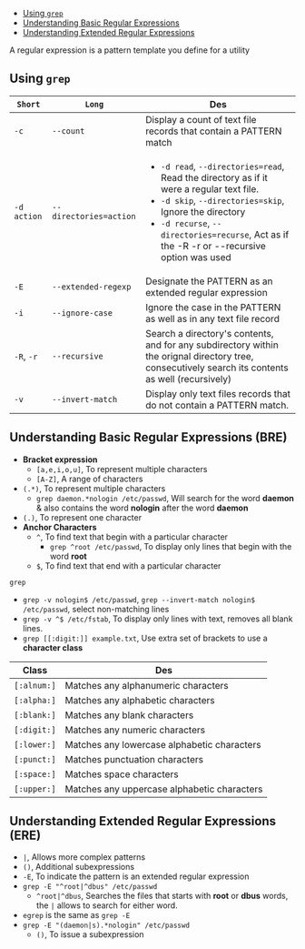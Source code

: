 * [Using `grep`](#using-grep)
* [Understanding Basic Regular Expressions](#understanding-basic-regular-expressions)
* [Understanding Extended Regular Expressions](#understanding-extended-regular-expressions)

A regular expression is a pattern template you define for a utility

## Using `grep`

|`Short`|`Long`|Des|
|---|---|---|
|`-c`|`--count`|Display a count of text file records that contain a PATTERN match|
|`-d action`|`--directories=action`|<ul><li>`-d read`, `--directories=read`, Read the directory as if it were a regular text file.</li><li>`-d skip`, `--directories=skip`, Ignore the directory</li><li>`-d recurse`, `--directories=recurse`, Act as if the -R -r or --recursive option was used</li></ul>|
|`-E`|`--extended-regexp`|Designate the PATTERN as an extended regular expression|
|`-i`|`--ignore-case`|Ignore the case in the PATTERN as well as in any text file record|
|`-R`, `-r`|`--recursive`|Search a directory's contents, and for any subdirectory within the orignal directory tree, consecutively search its contents as well (recursively)|
|`-v`|`--invert-match`|Display only text files records that do not contain a PATTERN match.|

## Understanding Basic Regular Expressions (BRE)
- **Bracket expression**
    - `[a,e,i,o,u]`, To represent multiple characters
    - `[A-Z]`, A range of characters
- `(.*)`, To represent multiple characters
    - `grep daemon.*nologin /etc/passwd`, Will search for the word **daemon** & also contains the word **nologin** after the word **daemon**
- `(.)`, To represent one character
- **Anchor Characters**
    - `^`, To find text that begin with a particular character
        - `grep ^root /etc/passwd`, To display only lines that begin with the word **root**
    - `$`, To find text that end with a particular character

`grep`
- `grep -v nologin$ /etc/passwd`, `grep --invert-match nologin$ /etc/passwd`, select non-matching lines
- `grep -v ^$ /etc/fstab`, To display only lines with text, removes all blank lines.
- `grep [[:digit:]] example.txt`, Use extra set of brackets to use a **character class**

|**Class**|**Des**|
|---|---|
|`[:alnum:]`|Matches any alphanumeric characters|
|`[:alpha:]`|Matches any alphabetic characters|
|`[:blank:]`|Matches any blank characters|
|`[:digit:]`|Matches any numeric characters|
|`[:lower:]`|Matches any lowercase alphabetic characters|
|`[:punct:]`|Matches punctuation characters|
|`[:space:]`|Matches space characters|
|`[:upper:]`|Matches any uppercase alphabetic characters|

## Understanding Extended Regular Expressions (ERE)
- `|`, Allows more complex patterns
- `()`, Additional subexpressions
- `-E`, To indicate the pattern is an extended regular expression
- `grep -E "^root|^dbus" /etc/passwd`
    - `^root|^dbus`, Searches the files that starts with **root** or **dbus** words, the `|` allows to search for either word.
- `egrep` is the same as `grep -E`
- `grep -E "(daemon|s).*nologin" /etc/passwd`
    - `()`, To issue a subexpression
